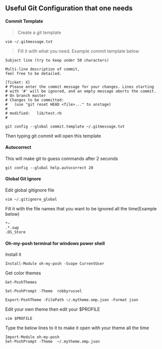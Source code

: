 ## Useful Git Configuration that one needs

#### Commit Template

> Create a git template 
```
vim ~/.gitmessage.txt
```
> Fill it with what you need. Example commit template below
```
Subject line (try to keep under 50 characters)

Multi-line description of commit,
feel free to be detailed.

[Ticket: X]
# Please enter the commit message for your changes. Lines starting
# with '#' will be ignored, and an empty message aborts the commit.
# On branch master
# Changes to be committed:
#   (use "git reset HEAD <file>..." to unstage)
#
# modified:   lib/test.rb
#
```


```
git config --global commit.template ~/.gitmessage.txt
```
Then typing git commit will open this template

#### Autocorrect 

This will make git to guess commands after 2 seconds
```
git config --global help.autocorrect 20
```


#### Global Git Ignore
Edit global gitignore file
```
vim ~/.gitignore_global
```
Fill it with the file names that you want to be ignored all the time(Example below)
```
*~
.*.swp
.DS_Store
```

#### Oh-my-posh terminal for windows power shell
Install it
```
Install-Module oh-my-posh -Scope CurrentUser
```
Get color themes
```
Get-PoshThemes
```

```
Set-PoshPrompt -Theme  robbyrussel
```

```
Export-PoshTheme -FilePath ~/.mytheme.omp.json -Format json
```
Edit your own theme then edit your $PROFILE
```
vim $PROFILE
```
Type the below lines to it to make it open with your theme all the time
```
Import-Module oh-my-posh
Set-PoshPrompt -Theme  ~/.mytheme.omp.json
```

